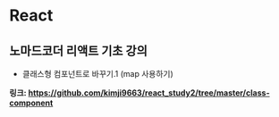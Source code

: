 # React
## 노마드코더 리액트 기초 강의
- 클래스형 컴포넌트로 바꾸기.1 (map 사용하기)

**링크: https://github.com/kimji9663/react_study2/tree/master/class-component**